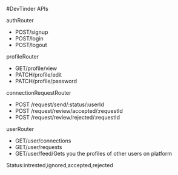 #DevTinder APIs

authRouter
- POST/signup
- POST/login
- POST/logout

profileRouter
- GET/profile/view
- PATCH/profile/edit
- PATCH/profile/password

connectionRequestRouter
- POST /request/send/:status/:userId
- POST /request/review/accepted/:requestId
- POST /request/review/rejected/:requestId

userRouter
- GET/user/connections
- GET/user/requests
- GET/user/feed/Gets you the profiles of other users on platform


Status:intrested,ignored,accepted,rejected
